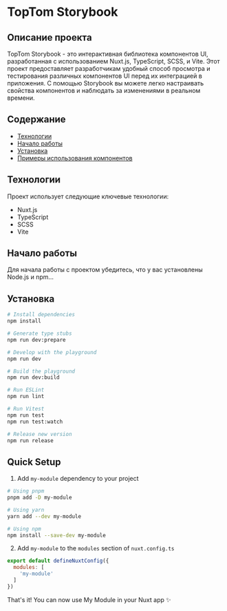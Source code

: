 # TopTom Storybook

## Описание проекта

TopTom Storybook - это интерактивная библиотека компонентов UI, разработанная с использованием Nuxt.js, TypeScript, SCSS, и Vite. Этот проект предоставляет разработчикам удобный способ просмотра и тестирования различных компонентов UI перед их интеграцией в приложения. С помощью Storybook вы можете легко настраивать свойства компонентов и наблюдать за изменениями в реальном времени.

## Содержание

- [Технологии](#технологии)
- [Начало работы](#начало-работы)
- [Установка](#установка)
- [Примеры использования компонентов](#примеры-использования-компонентов)

## Технологии

Проект использует следующие ключевые технологии:

- Nuxt.js
- TypeScript
- SCSS
- Vite

## Начало работы

Для начала работы с проектом убедитесь, что у вас установлены Node.js и npm...

## Установка

```bash
# Install dependencies
npm install

# Generate type stubs
npm run dev:prepare

# Develop with the playground
npm run dev

# Build the playground
npm run dev:build

# Run ESLint
npm run lint

# Run Vitest
npm run test
npm run test:watch

# Release new version
npm run release
```

## Quick Setup

1. Add `my-module` dependency to your project

```bash
# Using pnpm
pnpm add -D my-module

# Using yarn
yarn add --dev my-module

# Using npm
npm install --save-dev my-module
```

2. Add `my-module` to the `modules` section of `nuxt.config.ts`

```js
export default defineNuxtConfig({
  modules: [
    'my-module'
  ]
})
```

That's it! You can now use My Module in your Nuxt app ✨
